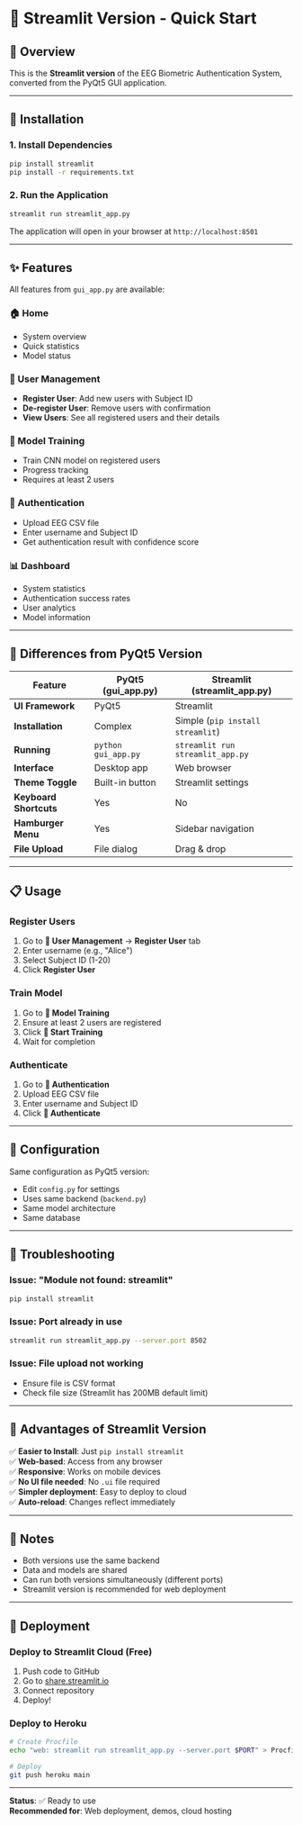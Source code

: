 # 🚀 Streamlit Version - Quick Start

## 📌 Overview

This is the **Streamlit version** of the EEG Biometric Authentication System, converted from the PyQt5 GUI application.

---

## 🎯 Installation

### 1. Install Dependencies
```bash
pip install streamlit
pip install -r requirements.txt
```

### 2. Run the Application
```bash
streamlit run streamlit_app.py
```

The application will open in your browser at `http://localhost:8501`

---

## ✨ Features

All features from `gui_app.py` are available:

### 🏠 Home
- System overview
- Quick statistics
- Model status

### 👤 User Management
- **Register User**: Add new users with Subject ID
- **De-register User**: Remove users with confirmation
- **View Users**: See all registered users and their details

### 🧠 Model Training
- Train CNN model on registered users
- Progress tracking
- Requires at least 2 users

### 🔐 Authentication
- Upload EEG CSV file
- Enter username and Subject ID
- Get authentication result with confidence score

### 📊 Dashboard
- System statistics
- Authentication success rates
- User analytics
- Model information

---

## 🎨 Differences from PyQt5 Version

| Feature | PyQt5 (gui_app.py) | Streamlit (streamlit_app.py) |
|---------|-------------------|------------------------------|
| **UI Framework** | PyQt5 | Streamlit |
| **Installation** | Complex | Simple (`pip install streamlit`) |
| **Running** | `python gui_app.py` | `streamlit run streamlit_app.py` |
| **Interface** | Desktop app | Web browser |
| **Theme Toggle** | Built-in button | Streamlit settings |
| **Keyboard Shortcuts** | Yes | No |
| **Hamburger Menu** | Yes | Sidebar navigation |
| **File Upload** | File dialog | Drag & drop |

---

## 📋 Usage

### Register Users
1. Go to **👤 User Management** → **Register User** tab
2. Enter username (e.g., "Alice")
3. Select Subject ID (1-20)
4. Click **Register User**

### Train Model
1. Go to **🧠 Model Training**
2. Ensure at least 2 users are registered
3. Click **🚀 Start Training**
4. Wait for completion

### Authenticate
1. Go to **🔐 Authentication**
2. Upload EEG CSV file
3. Enter username and Subject ID
4. Click **🔐 Authenticate**

---

## 🔧 Configuration

Same configuration as PyQt5 version:
- Edit `config.py` for settings
- Uses same backend (`backend.py`)
- Same model architecture
- Same database

---

## 🐛 Troubleshooting

### Issue: "Module not found: streamlit"
```bash
pip install streamlit
```

### Issue: Port already in use
```bash
streamlit run streamlit_app.py --server.port 8502
```

### Issue: File upload not working
- Ensure file is CSV format
- Check file size (Streamlit has 200MB default limit)

---

## 🎯 Advantages of Streamlit Version

✅ **Easier to Install**: Just `pip install streamlit`  
✅ **Web-based**: Access from any browser  
✅ **Responsive**: Works on mobile devices  
✅ **No UI file needed**: No `.ui` file required  
✅ **Simpler deployment**: Easy to deploy to cloud  
✅ **Auto-reload**: Changes reflect immediately  

---

## 📝 Notes

- Both versions use the same backend
- Data and models are shared
- Can run both versions simultaneously (different ports)
- Streamlit version is recommended for web deployment

---

## 🚀 Deployment

### Deploy to Streamlit Cloud (Free)
1. Push code to GitHub
2. Go to [share.streamlit.io](https://share.streamlit.io)
3. Connect repository
4. Deploy!

### Deploy to Heroku
```bash
# Create Procfile
echo "web: streamlit run streamlit_app.py --server.port $PORT" > Procfile

# Deploy
git push heroku main
```

---

**Status**: ✅ Ready to use  
**Recommended for**: Web deployment, demos, cloud hosting
